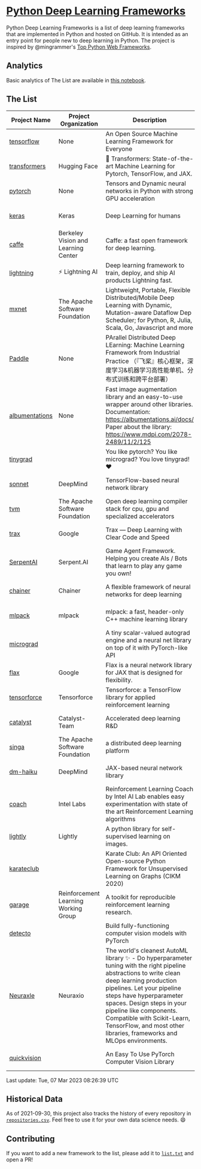 # [Python Deep Learning Frameworks](https://www.github.com/shimst3r/python-deep-learning-frameworks)

Python Deep Learning Frameworks is a list of deep learning frameworks that are implemented in Python and hosted on GitHub. It is intended as an entry point for people new to deep learning in Python. The project is inspired by @mingrammer's [Top Python Web Frameworks](https://github.com/mingrammer/python-web-framework-stars).

## Analytics

Basic analytics of The List are available in [this notebook](./notebooks/development_over_time.ipynb).

## The List

| Project Name | Project Organization | Description | Stars | Forks | Open Issues | Last Commit |
| ------------ | -------------------- | ----------- | ----: | ----: | ----------: | ----------- |
| [tensorflow](https://tensorflow.org) | None | An Open Source Machine Learning Framework for Everyone | 171851 | 87887 | 2293 | 0 day(s) ago |
| [transformers](https://huggingface.co/transformers) | Hugging Face | 🤗 Transformers: State-of-the-art Machine Learning for Pytorch, TensorFlow, and JAX. | 83864 | 18384 | 549 | 0 day(s) ago |
| [pytorch](https://pytorch.org) | None | Tensors and Dynamic neural networks in Python with strong GPU acceleration | 63436 | 17604 | 11184 | 0 day(s) ago |
| [keras](http://keras.io/) | Keras | Deep Learning for humans | 57488 | 19308 | 365 | 0 day(s) ago |
| [caffe](http://caffe.berkeleyvision.org/) | Berkeley Vision and Learning Center | Caffe: a fast open framework for deep learning. | 33157 | 18978 | 1180 | 0 day(s) ago |
| [lightning](https://lightning.ai) | ⚡️ Lightning AI  | Deep learning framework to train, deploy, and ship AI products Lightning fast. | 21813 | 2762 | 664 | 0 day(s) ago |
| [mxnet](https://mxnet.apache.org) | The Apache Software Foundation | Lightweight, Portable, Flexible Distributed/Mobile Deep Learning with Dynamic, Mutation-aware Dataflow Dep Scheduler; for Python, R, Julia, Scala, Go, Javascript and more | 20282 | 6870 | 1995 | 0 day(s) ago |
| [Paddle](http://www.paddlepaddle.org/) | None | PArallel Distributed Deep LEarning: Machine Learning Framework from Industrial Practice （『飞桨』核心框架，深度学习&机器学习高性能单机、分布式训练和跨平台部署） | 19723 | 5004 | 1937 | 0 day(s) ago |
| [albumentations](https://albumentations.ai) | None | Fast image augmentation library and an easy-to-use wrapper around other libraries. Documentation:  https://albumentations.ai/docs/ Paper about the library: https://www.mdpi.com/2078-2489/11/2/125 | 11646 | 1482 | 351 | 0 day(s) ago |
| [tinygrad](https://github.com/geohot/tinygrad) |  | You like pytorch? You like micrograd? You love tinygrad! ❤️  | 10485 | 961 | 30 | 0 day(s) ago |
| [sonnet](https://sonnet.dev/) | DeepMind | TensorFlow-based neural network library | 9519 | 1351 | 33 | 2 day(s) ago |
| [tvm](https://tvm.apache.org/) | The Apache Software Foundation | Open deep learning compiler stack for cpu, gpu and specialized accelerators | 9128 | 2935 | 588 | 0 day(s) ago |
| [trax](https://github.com/google/trax) | Google | Trax — Deep Learning with Clear Code and Speed | 7387 | 768 | 106 | 0 day(s) ago |
| [SerpentAI](http://serpent.ai) | Serpent.AI | Game Agent Framework. Helping you create AIs / Bots that learn to play any game you own! | 6439 | 765 | 2 | 1 day(s) ago |
| [chainer](https://chainer.org) | Chainer | A flexible framework of neural networks for deep learning | 5772 | 1390 | 12 | 4 day(s) ago |
| [mlpack](https://www.mlpack.org/) | mlpack | mlpack: a fast, header-only C++ machine learning library | 4298 | 1485 | 45 | 0 day(s) ago |
| [micrograd](https://github.com/karpathy/micrograd) |  | A tiny scalar-valued autograd engine and a neural net library on top of it with PyTorch-like API | 4238 | 460 | 18 | 0 day(s) ago |
| [flax](https://flax.readthedocs.io) | Google | Flax is a neural network library for JAX that is designed for flexibility. | 4083 | 486 | 129 | 1 day(s) ago |
| [tensorforce](https://github.com/tensorforce/tensorforce) | Tensorforce | Tensorforce: a TensorFlow library for applied reinforcement learning | 3220 | 537 | 32 | 0 day(s) ago |
| [catalyst](https://catalyst-team.com) | Catalyst-Team | Accelerated deep learning R&D | 3090 | 384 | 5 | 2 day(s) ago |
| [singa](https://github.com/apache/singa) | The Apache Software Foundation | a distributed deep learning platform | 2738 | 894 | 50 | 3 day(s) ago |
| [dm-haiku](https://dm-haiku.readthedocs.io) | DeepMind | JAX-based neural network library | 2387 | 200 | 93 | 0 day(s) ago |
| [coach](https://intellabs.github.io/coach/) | Intel Labs | Reinforcement Learning Coach by Intel AI Lab enables easy experimentation with state of the art Reinforcement Learning algorithms | 2231 | 449 | 90 | 1 day(s) ago |
| [lightly](https://docs.lightly.ai/self-supervised-learning/) | Lightly | A python library for self-supervised learning on images. | 2159 | 181 | 45 | 0 day(s) ago |
| [karateclub](https://karateclub.readthedocs.io) |  | Karate Club: An API Oriented Open-source Python Framework for Unsupervised Learning on Graphs (CIKM 2020) | 1836 | 229 | 0 | 1 day(s) ago |
| [garage](https://github.com/rlworkgroup/garage) | Reinforcement Learning Working Group | A toolkit for reproducible reinforcement learning research. | 1634 | 281 | 229 | 1 day(s) ago |
| [detecto](https://detecto.readthedocs.io/) |  | Build fully-functioning computer vision models with PyTorch | 585 | 105 | 44 | 3 day(s) ago |
| [Neuraxle](https://www.neuraxle.org/) | Neuraxio | The world's cleanest AutoML library ✨ - Do hyperparameter tuning with the right pipeline abstractions to write clean deep learning production pipelines. Let your pipeline steps have hyperparameter spaces. Design steps in your pipeline like components. Compatible with Scikit-Learn, TensorFlow, and most other libraries, frameworks and MLOps environments. | 560 | 57 | 47 | 4 day(s) ago |
| [quickvision](https://github.com/oke-aditya/quickvision) |  | An Easy To Use PyTorch Computer Vision Library | 49 | 5 | 19 | 6 day(s) ago |

Last update: Tue, 07 Mar 2023 08:26:39 UTC

## Historical Data

As of 2021-09-30, this project also tracks the history of every repository in [`repositories.csv`](./repositories.csv). Feel free to use it for your own data science needs. :smile:

## Contributing

If you want to add a new framework to the list, please add it to [`list.txt`](./python-deep-learning-frameworks/list.txt) and open a PR!